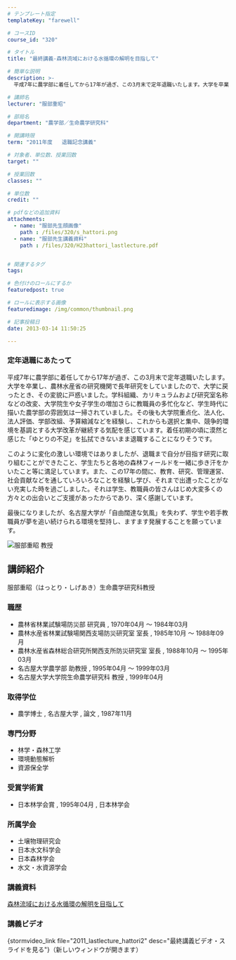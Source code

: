 ```yaml
---
# テンプレート指定
templateKey: "farewell"

# コースID
course_id: "320"

# タイトル
title: "最終講義-森林流域における水循環の解明を目指して"

# 簡単な説明
description: >-
  平成7年に農学部に着任してから17年が過ぎ、この3月末で定年退職いたします。大学を卒業し、農林水産省の研究機関で長年研究をしていましたので、大学に戻ったとき、その変貌に戸惑いました。学科組織、カリ...

# 講師名
lecturer: "服部重昭"

# 部局名
department: "農学部／生命農学研究科"

# 開講時限
term: "2011年度	退職記念講義"

# 対象者、単位数、授業回数
target: ""

# 授業回数
classes: ""

# 単位数
credit: ""

# pdfなどの追加資料
attachments: 
  - name: "服部先生顔画像" 
    path : /files/320/s_hattori.png
  - name: "服部先生講義資料" 
    path : /files/320/H23hattori_lastlecture.pdf


# 関連するタグ
tags:

# 色付けのロールにするか
featuredpost: true

# ロールに表示する画像
featuredimage: /img/common/thumbnail.png

# 記事投稿日
date: 2013-03-14 11:50:25

---
```

### 定年退職にあたって 

平成7年に農学部に着任してから17年が過ぎ、この3月末で定年退職いたします。大学を卒業し、農林水産省の研究機関で長年研究をしていましたので、大学に戻ったとき、その変貌に戸惑いました。学科組織、カリキュラムおよび研究室名称などの改変、大学院生や女子学生の増加さらに教職員の多忙化など、学生時代に描いた農学部の雰囲気は一掃されていました。その後も大学院重点化、法人化、法人評価、学部改組、予算縮減などを経験し、これからも選択と集中、競争的環境を基調とする大学改革が継続する気配を感じています。着任初期の頃に漠然と感じた「ゆとりの不足」を払拭できないまま退職することになりそうです。

このように変化の激しい環境ではありましたが、退職まで自分が目指す研究に取り組むことができたこと、学生たちと各地の森林フィールドを一緒に歩き汗をかいたこと等に満足しています。また、この17年の間に、教育、研究、管理運営、社会貢献などを通していろいろなことを経験し学び、それまで出遭ったことがない充実した時を過ごしました。それは学生、教職員の皆さんはじめ大変多くの方々との出会いとご支援があったからであり、深く感謝しています。

最後になりましたが、名古屋大学が「自由闊達な気風」を失わず、学生や若手教職員が夢を追い続けられる環境を堅持し、ますます発展することを願っています。

![服部重昭 教授](/files/320/s_hattori.png) 
## 講師紹介

服部重昭（はっとり・しげあき）生命農学研究科教授 

### 職歴

  * 農林省林業試験場防災部 研究員 , 1970年04月 〜 1984年03月
  * 農林水産省林業試験場関西支場防災研究室 室長 , 1985年10月 〜 1988年09月
  * 農林水産省森林総合研究所関西支所防災研究室 室長 , 1988年10月 〜 1995年03月
  * 名古屋大学農学部 助教授 , 1995年04月 〜 1999年03月
  * 名古屋大学大学院生命農学研究科 教授 , 1999年04月

### 取得学位

  * 農学博士 , 名古屋大学 , 論文 , 1987年11月

### 専門分野

  * 林学・森林工学
  * 環境動態解析
  * 資源保全学

### 受賞学術賞

  * 日本林学会賞 , 1995年04月 , 日本林学会

### 所属学会

  * 土壌物理研究会
  * 日本水文科学会
  * 日本森林学会
  * 水文・水資源学会
### 講義資料


[森林流域における水循環の解明を目指して](/files/320/H23hattori_lastlecture.pdf) 

### 講義ビデオ

{stormvideo_link file="2011_lastlecture_hattori2" desc="最終講義ビデオ・スライドを見る"}（新しいウィンドウが開きます）